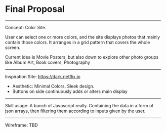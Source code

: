 # Final Proposal
---
Concept: Color Site.

User can select one or more colors, and the site displays photos that mainly contain those colors. It arranges in a grid pattern that covers the whole screen. 

Current idea is Movie Posters, but also down to explore other photo groups like Album Art, Book covers, Photography

---
Inspiration Site: https://dark.netflix.io

- Aesthetic: Minimal Colors. Sleek design.
- Buttons on side continuously adds or alters main display

---
Skill usage: A bunch of Javascript really. Containing the data in a form of json arrays, then filtering them according to inputs given by the user.

---
Wireframe: 
TBD


